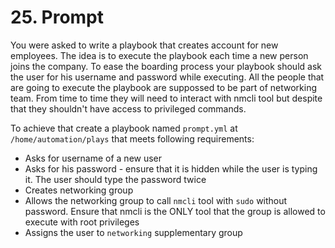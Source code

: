 # 25. Prompt

You were asked to write a playbook that creates account for new employees. The idea is to execute the playbook each time a new person joins the company. To ease the boarding process your playbook should ask the user for his username and password while executing. All the people that are going to execute the playbook are suppossed to be part of networking team. From time to time they will need to interact with nmcli tool but despite that they shouldn't have access to privileged commands.

To achieve that create a playbook named `prompt.yml` at `/home/automation/plays` that meets following requirements:
* Asks for username of a new user
* Asks for his password - ensure that it is hidden while the user is typing it. The user should type the password twice
* Creates networking group
* Allows the networking group to call `nmcli` tool with `sudo` without password. Ensure that nmcli is the ONLY tool that the group is allowed to execute with root privileges
* Assigns the user to `networking` supplementary group